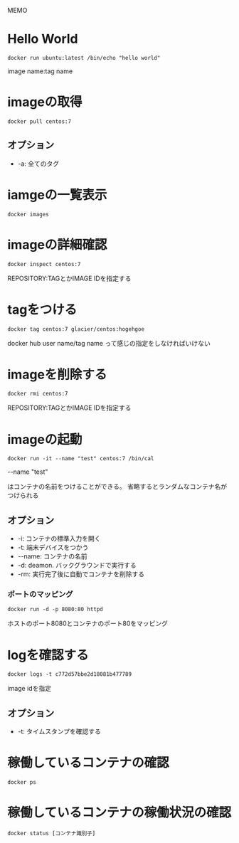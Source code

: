 MEMO

# Hello World

```
docker run ubuntu:latest /bin/echo "hello world"
```

image name:tag name


# imageの取得

```
docker pull centos:7
```

## オプション

 * -a: 全てのタグ


# iamgeの一覧表示 
```
docker images
```

# imageの詳細確認

```
docker inspect centos:7
```

REPOSITORY:TAGとかIMAGE IDを指定する

# tagをつける

```
docker tag centos:7 glacier/centos:hogehgoe
```

docker hub user name/tag name
って感じの指定をしなければいけない

# imageを削除する

```
docker rmi centos:7
```

REPOSITORY:TAGとかIMAGE IDを指定する

# imageの起動

```
docker run -it --name "test" centos:7 /bin/cal
```

--name "test"

はコンテナの名前をつけることができる。
省略するとランダムなコンテナ名がつけられる

## オプション

 * -i: コンテナの標準入力を開く
 * -t: 端末デバイスをつかう
 * --name: コンテナの名前
 * -d: deamon. バックグラウンドで実行する
 * -rm: 実行完了後に自動でコンテナを削除する

### ポートのマッピング

```
docker run -d -p 8080:80 httpd
```

ホストのポート8080とコンテナのポート80をマッピング

# logを確認する

```
docker logs -t c772d57bbe2d18081b477789
```

image idを指定

## オプション

 * -t: タイムスタンプを確認する

# 稼働しているコンテナの確認

```
docker ps
```

# 稼働しているコンテナの稼働状況の確認

```
docker status [コンテナ識別子]
```


